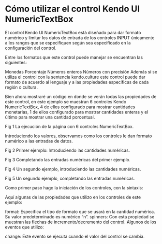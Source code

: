 # Cómo utilizar el control Kendo UI NumericTextBox

El control Kendo UI NumericTextBox está diseñado para dar formato numérico y limitar los datos de entrada de los controles INPUT únicamente a los rangos que se especifiquen según sea especificado en la configuración del control.

Entre los formatos que este control puede manejar se encuentran las siguientes:

Monedas
Porcentaje
Números enteros
Números con precisión
Además si se utiliza el control con la sentencia kendo.culture este control puede dar formato de acuerdo al lenguaje y a las propiedades especificas de cada región o cultura.

Bien ahora mostraré un código en donde se verán todas las propiedades de este control, en este ejemplo se muestran 6 controles Kendo NumericTextBox, 4 de ellos configurado para mostrar cantidades monetarias, 1 de ellos configurado para mostrar cantidades enteras y el último para mostrar una cantidad porcentual.

Fig 1 La ejecución de la página con 6 controles NumericTextBox.



Introduciendo los valores, observamos como los controles le dan formato numérico a las entradas de datos.

Fig 2 Primer ejemplo: Introduciendo las cantidades numéricas.



Fig 3 Completando las entradas numéricas del primer ejemplo.



Fig 4 Un segundo ejemplo, introduciendo las cantidades numéricas.



Fig 5 Un segundo ejemplo, completando las entradas numéricas.



Como primer paso hago la iniciación de los controles, con la sintaxis:

Aquí algunas de las propiedades que utilizo en los controles de este ejemplo:

format: Especifica el tipo de formato que se usará en la cantidad numérica. Su valor predeterminado es numérico “n”.
spinners: Con esta propiedad se muestran las flechas de incremento/decremento del control.
Algunos de los eventos que utilizo:

change: Este evento se ejecuta cuando el valor del control se cambia.
